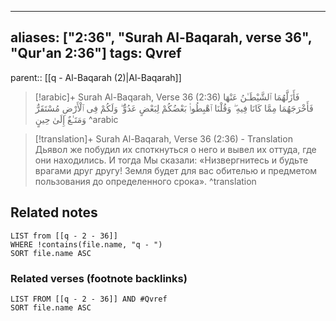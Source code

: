 
---
aliases: ["2:36", "Surah Al-Baqarah, verse 36", "Qur'an 2:36"]
tags: Qvref
---

parent:: [[q - Al-Baqarah (2)|Al-Baqarah]]

> [!arabic]+ Surah Al-Baqarah, Verse 36 (2:36)
> <span class="quran-arabic">فَأَزَلَّهُمَا ٱلشَّيْطَـٰنُ عَنْهَا فَأَخْرَجَهُمَا مِمَّا كَانَا فِيهِ ۖ وَقُلْنَا ٱهْبِطُوا۟ بَعْضُكُمْ لِبَعْضٍ عَدُوٌّ ۖ وَلَكُمْ فِى ٱلْأَرْضِ مُسْتَقَرٌّ وَمَتَـٰعٌ إِلَىٰ حِينٍ</span>
^arabic

> [!translation]+ Surah Al-Baqarah, Verse 36 (2:36) - Translation
> Дьявол же побудил их споткнуться о него и вывел их оттуда, где они находились. И тогда Мы сказали: «Низвергнитесь и будьте врагами друг другу! Земля будет для вас обителью и предметом пользования до определенного срока».
^translation



## Related notes
```dataview
LIST from [[q - 2 - 36]]
WHERE !contains(file.name, "q - ")
SORT file.name ASC
```

### Related verses (footnote backlinks)
```dataview
LIST FROM [[q - 2 - 36]] AND #Qvref
SORT file.name ASC
```

